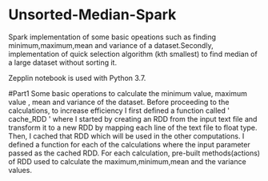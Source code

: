 # Unsorted-Median-Spark
Spark implementation of some basic opeations such as finding minimum,maximum,mean and variance of a dataset.Secondly, implementation of quick selection algorithm (kth   smallest) to find median of a large dataset without sorting it.

Zepplin notebook is used with Python 3.7.


#Part1
Some basic operations to calculate the minimum value, maximum value , mean and variance of the dataset. Before proceeding to the calculations,
to increase efficiency I first defined a function called ' cache_RDD ' where I started by creating an RDD from the input text file and 
transform it to a new RDD by mapping each line of the text file to float type. Then, I cached that RDD which will be used in the other computations.
I defined a function for each of the calculations where the input parameter passed as the cached RDD.
For each calculation, pre-built methods(actions) of RDD used to calculate the maximum,minimum,mean and the variance values.
